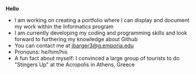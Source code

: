 **Hello**

- I am working on creating a portfolio where I can display and document my work within the Informatics program
- I am currently developing my coding and programming skills and look forward to furthering my knowledge about Github
- You can contact me at jbarger3@g.emporia.edu
- Pronouns: he/him/his
- A fun fact about myself: I convinced a large group of tourists to do "Stingers Up" at the Acropolis in Athens, Greece
